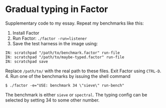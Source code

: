# Gradual typing in Factor

Supplementary code to my essay. Repeat my benchmarks like this:

1. Install Factor
2. Run Factor: `./factor -run=listener`
3. Save the test harness in the image using:
```
IN: scratchpad "/path/to/benchmark.factor" run-file
IN: scratchpad "/path/to/maybe-typed.factor" run-file
IN: scratchpad save
```
Replace `/path/to/` with the real path to these files. Exit Factor
using `CTRL-D`.
4. Run one of the benchmarks by issuing the shell command
```
$ ./factor -e="USE: benchmark 34 \"sieve\" run-bench"
```
The benchmark is either `sieve` or `spectral`. The typing config can
be selected by setting 34 to some other number.
